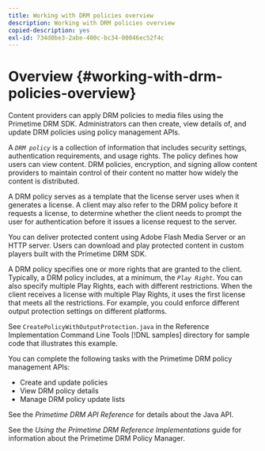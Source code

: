 ```yaml
---
title: Working with DRM policies overview
description: Working with DRM policies overview
copied-description: yes
exl-id: 734d0be3-2abe-400c-bc34-00046ec52f4c
---
```

# Overview {#working-with-drm-policies-overview}

Content providers can apply DRM policies to media files using the Primetime DRM SDK. Administrators can then create, view details of, and update DRM policies using policy management APIs.

A *`DRM policy`* is a collection of information that includes security settings, authentication requirements, and usage rights. The policy defines how users can view content. DRM policies, encryption, and signing allow content providers to maintain control of their content no matter how widely the content is distributed.

A DRM policy serves as a template that the license server uses when it generates a license. A client may also refer to the DRM policy before it requests a license, to determine whether the client needs to prompt the user for authentication before it issues a license request to the server.

You can deliver protected content using Adobe Flash Media Server or an HTTP server. Users can download and play protected content in custom players built with the Primetime DRM SDK.

A DRM policy specifies one or more rights that are granted to the client. Typically, a DRM policy includes, at a minimum, the *`Play Right`*. You can also specify multiple Play Rights, each with different restrictions. When the client receives a license with multiple Play Rights, it uses the first license that meets all the restrictions. For example, you could enforce different output protection settings on different platforms.

See `CreatePolicyWithOutputProtection.java` in the Reference Implementation Command Line Tools [!DNL samples] directory for sample code that illustrates this example.

You can complete the following tasks with the Primetime DRM policy management APIs:

* Create and update policies 
* View DRM policy details 
* Manage DRM policy update lists

See the *Primetime DRM API Reference* for details about the Java API.

See the *Using the Primetime DRM Reference Implementations* guide for information about the Primetime DRM Policy Manager.
